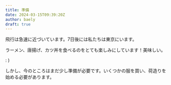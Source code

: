 ```yaml
---
title: 準備
date: 2024-03-15T09:39:20Z
author: baely
draft: true
---
```

飛行は急速に近づいています。7日後には私たちは東京にいます。

ラーメン、唐揚げ、カツ丼を食べるのをとても楽しみにしています！美味しい。

: )

しかし、今のところはまだ少し準備が必要です。いくつかの服を買い、荷造りを始める必要があります。